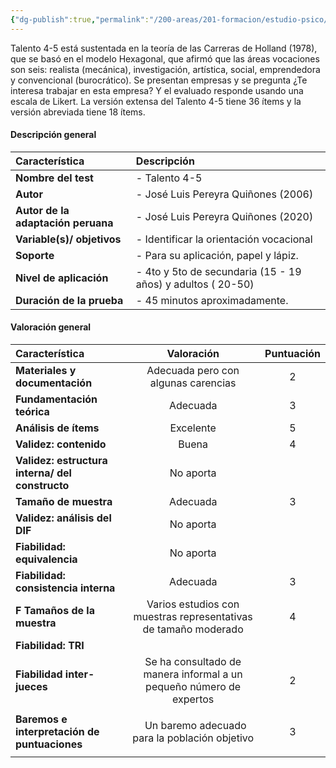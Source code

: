 ```yaml
---
{"dg-publish":true,"permalink":"/200-areas/201-formacion/estudio-psico/proyecto-equipamiento-instrumental-dioses/talento-4-5/","dgPassFrontmatter":true}
---
```


Talento 4-5 está sustentada en la teoría de las Carreras de Holland (1978), que se basó en el modelo Hexagonal, que afirmó que las áreas vocaciones son seis: realista (mecánica), investigación, artística, social, emprendedora y convencional (burocrático). Se presentan empresas y se pregunta ¿Te interesa trabajar en esta empresa? Y el evaluado responde usando una escala de Likert. La versión extensa del Talento 4-5 tiene 36 ítems y la versión abreviada tiene 18 ítems. 	
#### <a name="_38zeyiwe0vox"></a>**Descripción general** 

|**Característica**|**Descripción**|
| :- | :- |
|**Nombre del test**|- Talento 4-5|
|**Autor**|- José Luis Pereyra Quiñones (2006)|
|**Autor de la adaptación peruana**|- José Luis Pereyra Quiñones (2020)|
|**Variable(s)/ objetivos**|- Identificar la  orientación vocacional|
|**Soporte**|- Para su aplicación, papel y lápiz. |
|**Nivel de aplicación**|- 4to y 5to de secundaria (15 - 19 años) y adultos ( 20-50)|
|**Duración de la prueba**|- 45 minutos aproximadamente. |
#### <a name="_3317y59iqylp"></a>**Valoración general** 

|**Característica**|**Valoración**|**Puntuación**|
| :- | :-: | :-: |
|**Materiales y documentación**|Adecuada pero con algunas carencias|2|
|**Fundamentación teórica**|Adecuada|3|
|**Análisis de ítems**|Excelente|5|
|**Validez: contenido**|Buena|4|
|**Validez: estructura interna/ del constructo**|No aporta||
|**Tamaño de muestra**|Adecuada|3|
|**Validez: análisis del DIF**|No aporta||
|**Fiabilidad: equivalencia**|No aporta||
|**Fiabilidad: consistencia interna**|Adecuada|3|
|**F Tamaños de la muestra**|Varios estudios con muestras representativas de tamaño moderado|4|
|**Fiabilidad: TRI**|||
|**Fiabilidad inter-jueces**|Se ha consultado de manera informal a un pequeño número de expertos|2|
|**Baremos e interpretación de puntuaciones**|<p>` `Un baremo adecuado para la población objetivo</p><p></p>|3|
